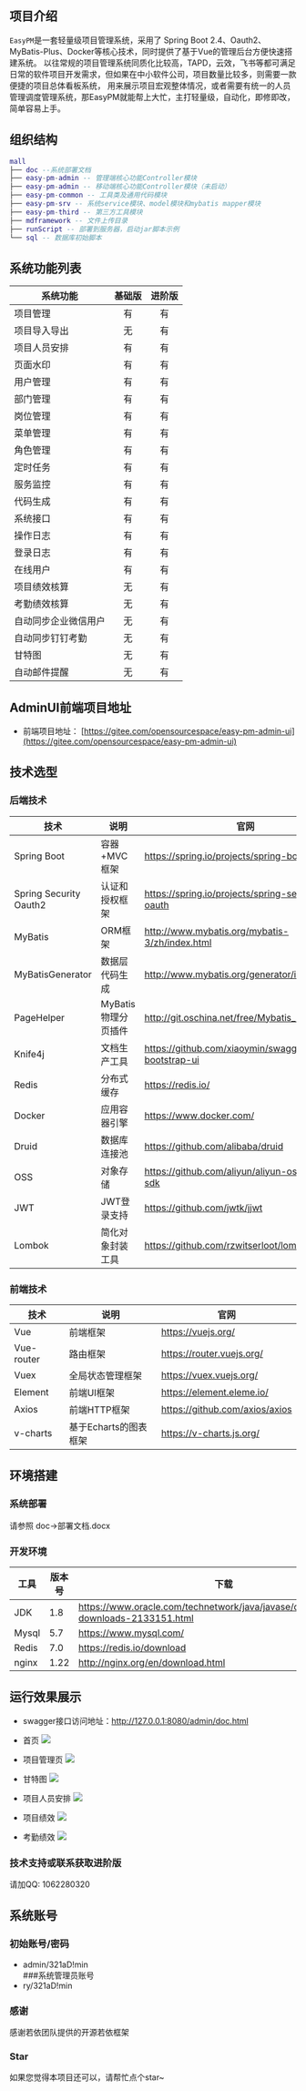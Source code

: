 
## 项目介绍

`EasyPM`是一套轻量级项目管理系统，采用了 Spring Boot 2.4、Oauth2、MyBatis-Plus、Docker等核心技术，同时提供了基于Vue的管理后台方便快速搭建系统。
以往常规的项目管理系统同质化比较高，TAPD，云效，飞书等都可满足日常的软件项目开发需求，但如果在中小软件公司，项目数量比较多，则需要一款便捷的项目总体看板系统，
用来展示项目宏观整体情况，或者需要有统一的人员管理调度管理系统，那EasyPM就能帮上大忙，主打轻量级，自动化，即修即改，简单容易上手。


## 组织结构

``` lua
mall
├── doc --系统部署文档
├── easy-pm-admin -- 管理端核心功能Controller模块
├── easy-pm-admin -- 移动端核心功能Controller模块（未启动）
├── easy-pm-common -- 工具类及通用代码模块
├── easy-pm-srv -- 系统service模块、model模块和mybatis mapper模块
├── easy-pm-third -- 第三方工具模块
├── mdframework -- 文件上传目录
├── runScript -- 部署到服务器，启动jar脚本示例
└── sql -- 数据库初始脚本
```

## 系统功能列表

| 系统功能       | 基础版 |                  进阶版                  |
|------------|:---:|:-------------------------------------:|
| 项目管理       |  有  |                   有                   |
| 项目导入导出     |  无  |                   有                   |
| 项目人员安排     |  有  |                   有                   |
| 页面水印       |  有  |                   有                   |
| 用户管理       |  有  |                   有                   |
| 部门管理       |  有  |                   有                   |
| 岗位管理       |  有  |                   有                   |
| 菜单管理       |  有  |                   有                   |
| 角色管理       |  有  |                   有                   |
| 定时任务       |  有  |                   有                   |
| 服务监控       |  有  |                   有                   |
| 代码生成       |  有  |                   有                   |
| 系统接口       |  有  |                   有                   |
| 操作日志       |  有  |                   有                   |
| 登录日志       |  有  |                   有                   |
| 在线用户       |  有  |                   有                   |
| 项目绩效核算     |  无  |                   有                   |
| 考勤绩效核算     |  无  |                   有                   |
| 自动同步企业微信用户 |  无  |                   有                   |
| 自动同步钉钉考勤   |  无  |                   有                   |
| 甘特图        |  无  |                   有                   |
| 自动邮件提醒     |  无  |                   有                   |

## AdminUI前端项目地址

- 前端项目地址： [https://gitee.com/opensourcespace/easy-pm-admin-ui](https://gitee.com/opensourcespace/easy-pm-admin-ui)

## 技术选型

### 后端技术

| 技术                   | 说明                 | 官网                                                 |
| ---------------------- | -------------------- | ---------------------------------------------------- |
| Spring Boot            | 容器+MVC框架         | https://spring.io/projects/spring-boot               |
| Spring Security Oauth2 | 认证和授权框架       | https://spring.io/projects/spring-security-oauth     |
| MyBatis                | ORM框架              | http://www.mybatis.org/mybatis-3/zh/index.html       |
| MyBatisGenerator       | 数据层代码生成       | http://www.mybatis.org/generator/index.html          |
| PageHelper             | MyBatis物理分页插件  | http://git.oschina.net/free/Mybatis_PageHelper       |
| Knife4j                | 文档生产工具         | https://github.com/xiaoymin/swagger-bootstrap-ui     |
| Redis                  | 分布式缓存           | https://redis.io/                                    |
| Docker                 | 应用容器引擎         | https://www.docker.com/                              |
| Druid                  | 数据库连接池         | https://github.com/alibaba/druid                     |
| OSS                    | 对象存储             | https://github.com/aliyun/aliyun-oss-java-sdk        |
| JWT                    | JWT登录支持          | https://github.com/jwtk/jjwt                         |
| Lombok                 | 简化对象封装工具     | https://github.com/rzwitserloot/lombok               |

### 前端技术

| 技术       | 说明                  | 官网                           |
| ---------- | --------------------- | ------------------------------ |
| Vue        | 前端框架              | https://vuejs.org/             |
| Vue-router | 路由框架              | https://router.vuejs.org/      |
| Vuex       | 全局状态管理框架      | https://vuex.vuejs.org/        |
| Element    | 前端UI框架            | https://element.eleme.io/      |
| Axios      | 前端HTTP框架          | https://github.com/axios/axios |
| v-charts   | 基于Echarts的图表框架 | https://v-charts.js.org/       |


## 环境搭建

### 系统部署
请参照 doc->部署文档.docx

### 开发环境

| 工具          | 版本号 | 下载                                                         |
| ------------- | ------ | ------------------------------------------------------------ |
| JDK           | 1.8    | https://www.oracle.com/technetwork/java/javase/downloads/jdk8-downloads-2133151.html |
| Mysql         | 5.7    | https://www.mysql.com/                                       |
| Redis         | 7.0    | https://redis.io/download                                    |
| nginx         | 1.22   | http://nginx.org/en/download.html                            |


## 运行效果展示

- swagger接口访问地址：http://127.0.0.1:8080/admin/doc.html


- 首页
![](mdframework/readme/img.png)


- 项目管理页
![](mdframework/readme/img_1.png)


- 甘特图
![](mdframework/readme/img_2.png)


- 项目人员安排
![](mdframework/readme/img_4.png)


- 项目绩效
![](mdframework/readme/img_5.png)


- 考勤绩效
![](mdframework/readme/img_6.png)



### 技术支持或联系获取进阶版
请加QQ: 1062280320


## 系统账号
### 初始账号/密码
- admin/321aD!min  
###系统管理员账号
- ry/321aD!min

### 感谢
感谢若依团队提供的开源若依框架

### Star
如果您觉得本项目还可以，请帮忙点个star~
